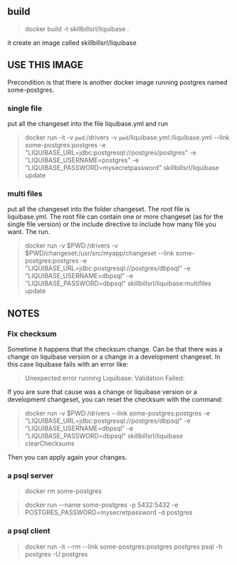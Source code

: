 ## build
> docker build -t skillbillsrl/liquibase .

it create an image called skillbillsrl/liquibase


## USE THIS IMAGE

Precondition is that there is another docker image running postgres named some-postgres.

### single file

put all the changeset into the file liquibase.yml and run

> docker run -it -v `pwd`:/drivers -v `pwd`/liquibase.yml:/liquibase.yml --link some-postgres:postgres -e "LIQUIBASE_URL=jdbc:postgresql://postgres/postgres" -e "LIQUIBASE_USERNAME=postgres" -e "LIQUIBASE_PASSWORD=mysecretpassword" skillbillsrl/liquibase update

### multi files

put all the changeset into the folder changeset. The root file is liquibase.yml.
The root file can contain one or more changeset (as for the single file version) or the include directive to include how many file you want.
The run.

> docker run -v $PWD:/drivers  -v $PWD/changeset:/usr/src/myapp/changeset --link some-postgres:postgres -e "LIQUIBASE_URL=jdbc:postgresql://postgres/dbpsql" -e "LIQUIBASE_USERNAME=dbpsql" -e "LIQUIBASE_PASSWORD=dbpsql"  skillbillsrl/liquibase:multifiles update

## NOTES

### Fix checksum

Sometime it happens that the checksum change. Can be that there was a change on liquibase version or a change in a development changeset.
In this case liquibase fails with an error like:

> Unexpected error running Liquibase: Validation Failed:

If you are sure that cause was a change or liquibase version or a development changeset, you can reset the checksum with the command:

> docker run  -v $PWD:/drivers --link some-postgres:postgres -e "LIQUIBASE_URL=jdbc:postgresql://postgres/dbpsql" -e "LIQUIBASE_USERNAME=dbpsql" -e "LIQUIBASE_PASSWORD=dbpsql"  skillbillsrl/liquibase  clearChecksums

Then you can apply again your changes.



### a psql server

> docker rm some-postgres

> docker run --name some-postgres -p 5432:5432 -e POSTGRES_PASSWORD=mysecretpassword -d postgres

### a psql client

> docker run -it --rm --link some-postgres:postgres postgres psql -h postgres -U postgres

